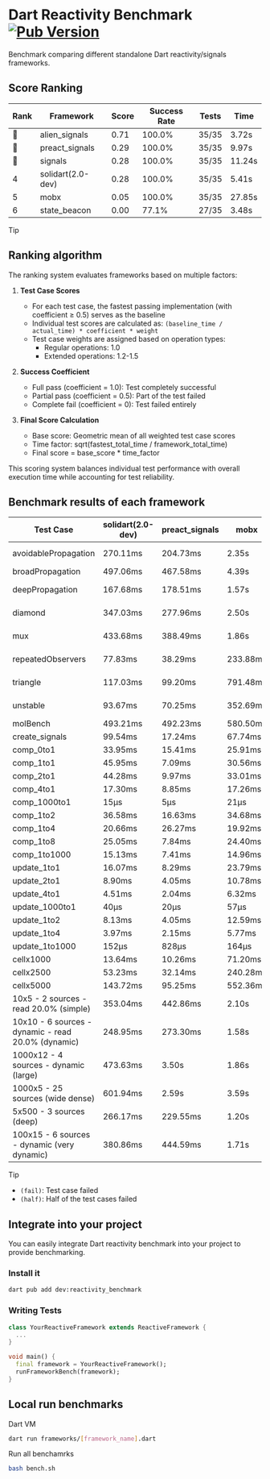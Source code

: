 # Dart Reactivity Benchmark [![Pub Version](https://img.shields.io/pub/v/reactivity_benchmark)](https://pub.dev/packages/reactivity_benchmark)

Benchmark comparing different standalone Dart reactivity/signals frameworks.

## Score Ranking

<!-- ranking start -->
| Rank | Framework | Score | Success Rate | Tests | Time |
|------|-----------|-------|--------------|-------|------|
| 🥇 | alien_signals | 0.71 | 100.0% | 35/35 | 3.72s |
| 🥈 | preact_signals | 0.29 | 100.0% | 35/35 | 9.97s |
| 🥉 | signals | 0.28 | 100.0% | 35/35 | 11.24s |
| 4 | solidart(2.0-dev) | 0.28 | 100.0% | 35/35 | 5.41s |
| 5 | mobx | 0.05 | 100.0% | 35/35 | 27.85s |
| 6 | state_beacon | 0.00 | 77.1% | 27/35 | 3.48s |

<!-- ranking end -->

> [!TIP]
> ## Ranking algorithm
>
> The ranking system evaluates frameworks based on multiple factors:
>
> 1. **Test Case Scores**
>    - For each test case, the fastest passing implementation (with coefficient ≥ 0.5) serves as the baseline
>    - Individual test scores are calculated as: `(baseline_time / actual_time) * coefficient * weight`
>    - Test case weights are assigned based on operation types:
>      - Regular operations: 1.0
>      - Extended operations: 1.2-1.5
>
> 2. **Success Coefficient**
>    - Full pass (coefficient = 1.0): Test completely successful
>    - Partial pass (coefficient = 0.5): Part of the test failed
>    - Complete fail (coefficient = 0): Test failed entirely
>
> 3. **Final Score Calculation**
>    - Base score: Geometric mean of all weighted test case scores
>    - Time factor: sqrt(fastest_total_time / framework_total_time)
>    - Final score = base_score * time_factor
>
> This scoring system balances individual test performance with overall execution time while accounting for test reliability.

## Benchmark results of each framework

<!-- test-case start -->
| Test Case | solidart(2.0-dev) | preact_signals | mobx | alien_signals | signals | state_beacon |
|---|---|---|---|---|---|---|
| avoidablePropagation | 270.11ms | 204.73ms | 2.35s | 184.22ms | 210.54ms | 149.25ms (fail) |
| broadPropagation | 497.06ms | 467.58ms | 4.39s | 353.89ms | 454.25ms | 5.95ms (fail) |
| deepPropagation | 167.68ms | 178.51ms | 1.57s | 122.49ms | 167.43ms | 137.44ms (fail) |
| diamond | 347.03ms | 277.96ms | 2.50s | 238.06ms | 289.12ms | 199.34ms (fail) |
| mux | 433.68ms | 388.49ms | 1.86s | 372.90ms | 410.11ms | 189.43ms (fail) |
| repeatedObservers | 77.83ms | 38.29ms | 233.88ms | 45.14ms | 46.47ms | 52.18ms (fail) |
| triangle | 117.03ms | 99.20ms | 791.48ms | 86.96ms | 104.17ms | 82.36ms (fail) |
| unstable | 93.67ms | 70.25ms | 352.69ms | 60.50ms | 75.38ms | 344.50ms (fail) |
| molBench | 493.21ms | 492.23ms | 580.50ms | 491.39ms | 488.05ms | 1.09ms |
| create_signals | 99.54ms | 17.24ms | 67.74ms | 26.04ms | 26.20ms | 67.11ms |
| comp_0to1 | 33.95ms | 15.41ms | 25.91ms | 11.33ms | 12.25ms | 56.79ms |
| comp_1to1 | 45.95ms | 7.09ms | 30.56ms | 9.96ms | 18.91ms | 57.80ms |
| comp_2to1 | 44.28ms | 9.97ms | 33.01ms | 6.72ms | 17.39ms | 39.60ms |
| comp_4to1 | 17.30ms | 8.85ms | 17.26ms | 6.98ms | 6.12ms | 18.35ms |
| comp_1000to1 | 15μs | 5μs | 21μs | 3μs | 5μs | 41μs |
| comp_1to2 | 36.58ms | 16.63ms | 34.68ms | 13.72ms | 18.51ms | 47.79ms |
| comp_1to4 | 20.66ms | 26.27ms | 19.92ms | 8.64ms | 7.26ms | 44.10ms |
| comp_1to8 | 25.05ms | 7.84ms | 24.40ms | 3.56ms | 6.58ms | 44.09ms |
| comp_1to1000 | 15.13ms | 7.41ms | 14.96ms | 3.48ms | 4.48ms | 37.83ms |
| update_1to1 | 16.07ms | 8.29ms | 23.79ms | 11.30ms | 9.20ms | 5.73ms |
| update_2to1 | 8.90ms | 4.05ms | 10.78ms | 5.12ms | 4.56ms | 2.88ms |
| update_4to1 | 4.51ms | 2.04ms | 6.32ms | 2.81ms | 2.33ms | 1.43ms |
| update_1000to1 | 40μs | 20μs | 57μs | 10μs | 23μs | 15μs |
| update_1to2 | 8.13ms | 4.05ms | 12.59ms | 5.59ms | 6.20ms | 2.94ms |
| update_1to4 | 3.97ms | 2.15ms | 5.77ms | 2.46ms | 2.33ms | 1.44ms |
| update_1to1000 | 152μs | 828μs | 164μs | 44μs | 46μs | 395μs |
| cellx1000 | 13.64ms | 10.26ms | 71.20ms | 9.24ms | 9.87ms | 5.60ms |
| cellx2500 | 53.23ms | 32.14ms | 240.28ms | 20.40ms | 34.18ms | 30.89ms |
| cellx5000 | 143.72ms | 95.25ms | 552.36ms | 51.55ms | 73.68ms | 86.99ms |
| 10x5 - 2 sources - read 20.0% (simple) | 353.04ms | 442.86ms | 2.10s | 230.27ms | 514.71ms | 243.07ms |
| 10x10 - 6 sources - dynamic - read 20.0% (dynamic) | 248.95ms | 273.30ms | 1.58s | 177.69ms | 278.95ms | 201.91ms |
| 1000x12 - 4 sources - dynamic (large) | 473.63ms | 3.50s | 1.86s | 283.18ms | 3.82s | 345.61ms |
| 1000x5 - 25 sources (wide dense) | 601.94ms | 2.59s | 3.59s | 417.16ms | 3.41s | 505.38ms |
| 5x500 - 3 sources (deep) | 266.17ms | 229.55ms | 1.20s | 189.60ms | 226.36ms | 207.61ms |
| 100x15 - 6 sources - dynamic (very dynamic) | 380.86ms | 444.59ms | 1.71s | 270.53ms | 475.71ms | 261.52ms |

<!-- test-case end -->

> [!TIP]
> - `(fail)`: Test case failed
> - `(half)`: Half of the test cases failed

## Integrate into your project

You can easily integrate Dart reactivity benchmark into your project to provide benchmarking.

### Install it

```bash
dart pub add dev:reactivity_benchmark
```

### Writing Tests

```dart
class YourReactiveFramework extends ReactiveFramework {
  ...
}

void main() {
  final framework = YourReactiveFramework();
  runFrameworkBench(framework);
}
```

## Local run benchmarks

Dart VM
```bash
dart run frameworks/[framework_name].dart
```

Run all benchamrks
```bash
bash bench.sh
```
